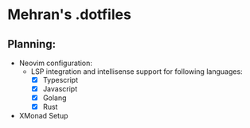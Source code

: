 # Mehran's .dotfiles

## Planning:
- Neovim configuration:
  - LSP integration and intellisense support for following languages:
    - [x] Typescript
    - [x] Javascript
    - [x] Golang
    - [x] Rust
- XMonad Setup
